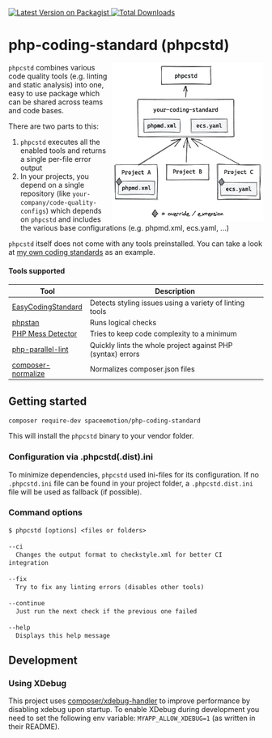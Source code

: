 [![Latest Version on Packagist](https://img.shields.io/packagist/v/spaceemotion/php-coding-standard.svg?style=flat-square) ](https://packagist.org/packages/spaceemotion/php-coding-standard) 
[![Total Downloads](https://img.shields.io/packagist/dt/spaceemotion/php-coding-standard.svg?style=flat-square)](https://packagist.org/packages/spaceemotion/php-coding-standard)

# php-coding-standard (phpcstd)

<img src="./img/project-workflow.png" alt="diagram of the project workflow" width="300" align="right">

`phpcstd` combines various code quality tools (e.g. linting and static analysis)
into one, easy to use package which can be shared across teams and code bases.

There are two parts to this:
1. `phpcstd` executes all the enabled tools and returns a single per-file error output
2. In your projects, you depend on a single repository (like `your-company/code-quality-configs`) 
   which depends on `phpcstd` and includes the various base configurations 
   (e.g. phpmd.xml, ecs.yaml, ...)

`phpcstd` itself does not come with any tools preinstalled. 
You can take a look at [my own coding standards](https://github.com/spaceemotion/my-php-coding-standard) as an example.

#### Tools supported
Tool | Description
-----|------------
[EasyCodingStandard](https://github.com/symplify/easy-coding-standard) | Detects styling issues using a variety of linting tools
[phpstan](https://github.com/phpstan/phpstan) | Runs logical checks
[PHP Mess Detector](https://github.com/phpmd/phpmd) | Tries to keep code complexity to a minimum
[php-parallel-lint](https://github.com/php-parallel-lint/php-parallel-lint) | Quickly lints the whole project against PHP (syntax) errors
[composer-normalize](https://github.com/ergebnis/composer-normalize) | Normalizes composer.json files

## Getting started
```
composer require-dev spaceemotion/php-coding-standard
```

This will install the `phpcstd` binary to your vendor folder.

### Configuration via .phpcstd(.dist).ini
To minimize dependencies, `phpcstd` used ini-files for its configuration. If no `.phpcstd.ini` file can be found in your project folder, a `.phpcstd.dist.ini` file will be used as fallback (if possible).

### Command options
```
$ phpcstd [options] <files or folders>

--ci
  Changes the output format to checkstyle.xml for better CI integration

--fix
  Try to fix any linting errors (disables other tools)

--continue
  Just run the next check if the previous one failed

--help
  Displays this help message
```

## Development
### Using XDebug
This project uses [composer/xdebug-handler](https://github.com/composer/xdebug-handler) to improve performance
by disabling xdebug upon startup. To enable XDebug during development you need to set the following env variable:
`MYAPP_ALLOW_XDEBUG=1` (as written in their README).
